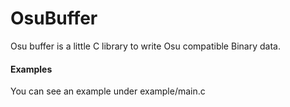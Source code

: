 # OsuBuffer
Osu buffer is a little C library to write Osu compatible Binary data.

#### Examples
You can see an example under example/main.c
